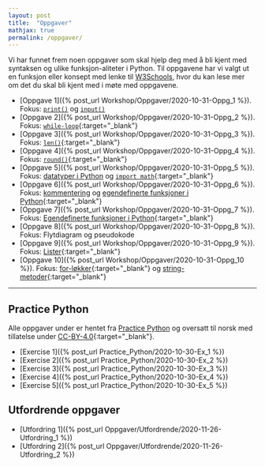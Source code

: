 ```yaml
---
layout: post
title:  "Oppgaver"
mathjax: true
permalink: /oppgaver/
---
```


Vi har funnet frem noen oppgaver som skal hjelp deg med å bli kjent med syntaksen og ulike funksjon-aliteter i Python. Til oppgavene har vi valgt ut en funksjon eller konsept med lenke til <a href="https://www.w3schools.com/python/" target="_blank">W3Schools</a>, hvor du kan lese mer om det du skal bli kjent med i møte med oppgavene. 


* [Oppgave 1]({% post_url Workshop/Oppgaver/2020-10-31-Oppg_1 %}). Fokus: <a href="https://www.w3schools.com/python/ref_func_print.asp" target="_blank"> ``print()``</a> og <a href="https://www.w3schools.com/python/ref_func_input.asp" target="_blank"> ``input()``</a>
* [Oppgave 2]({% post_url Workshop/Oppgaver/2020-10-31-Oppg_2 %}). Fokus: [``while-loop``](https://www.w3schools.com/python/python_while_loops.asp){:target="_blank"}
* [Oppgave 3]({% post_url Workshop/Oppgaver/2020-10-31-Oppg_3 %}). Fokus: [``len()``](https://www.w3schools.com/python/ref_func_len.asp){:target="_blank"}
* [Oppgave 4]({% post_url Workshop/Oppgaver/2020-10-31-Oppg_4 %}). Fokus: [``round()``](https://www.w3schools.com/python/ref_func_round.asp){:target="_blank"}
* [Oppgave 5]({% post_url Workshop/Oppgaver/2020-10-31-Oppg_5 %}). Fokus: [datatyper i Python](https://www.w3schools.com/python/python_datatypes.asp) og [``import math``](https://www.w3schools.com/python/python_math.asp){:target="_blank"}
* [Oppgave 6]({% post_url Workshop/Oppgaver/2020-10-31-Oppg_6 %}). Fokus: [kommentering](https://www.w3schools.com/python/python_comments.asp) og [egendefinerte funksjoner i Python](https://www.w3schools.com/python/python_functions.asp){:target="_blank"}
* [Oppgave 7]({% post_url Workshop/Oppgaver/2020-10-31-Oppg_7 %}). Fokus: [Egendefinerte funksjoner i Python](https://www.w3schools.com/python/python_functions.asp){:target="_blank"}
* [Oppgave 8]({% post_url Workshop/Oppgaver/2020-10-31-Oppg_8 %}). Fokus: Flytdiagram og pseudokode
* [Oppgave 9]({% post_url Workshop/Oppgaver/2020-10-31-Oppg_9 %}). Fokus: [Lister](https://www.w3schools.com/python/python_lists.asp){:target="_blank"}
* [Oppgave 10]({% post_url Workshop/Oppgaver/2020-10-31-Oppg_10 %}). Fokus: [for-løkker](https://www.w3schools.com/python/python_for_loops.asp){:target="_blank"} og [string-metoder](https://www.w3schools.com/python/python_ref_string.asp){:target="_blank"}


---
## Practice Python
Alle oppgaver under er hentet fra [Practice Python](https://www.practicepython.org/) og oversatt til norsk med tillatelse under [CC-BY-4.0](https://creativecommons.org/licenses/by/4.0/){:target="_blank"}.
* [Exercise 1]({% post_url Practice_Python/2020-10-30-Ex_1 %})
* [Exercise 2]({% post_url Practice_Python/2020-10-30-Ex_2 %})
* [Exercise 3]({% post_url Practice_Python/2020-10-30-Ex_3 %})
* [Exercise 4]({% post_url Practice_Python/2020-10-30-Ex_4 %})
* [Exercise 5]({% post_url Practice_Python/2020-10-30-Ex_5 %})

## Utfordrende oppgaver
* [Utfordring 1]({% post_url Oppgaver/Utfordrende/2020-11-26-Utfordring_1 %})
* [Utfordring 2]({% post_url Oppgaver/Utfordrende/2020-11-26-Utfordring_2 %})
